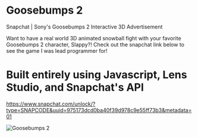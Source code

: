 # Goosebumps 2
Snapchat | Sony's Goosebumps 2 Interactive 3D Advertisement


Want to have a real world 3D animated snowball fight with your favorite Goosebumps 2 character, Slappy?! Check out the snapchat link below to see the game I was lead programmer for!

# Built entirely using Javascript, Lens Studio, and Snapchat's API

https://www.snapchat.com/unlock/?type=SNAPCODE&uuid=975173dcd0ba40f39d978c9e55ff73b3&metadata=01

![Goosebumps 2](/Users/scottclampet/Desktop/goosebumps2img.jpg?raw=true "Snowball Fight with Slappy")

